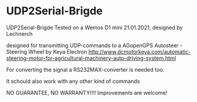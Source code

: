 # UDP2Serial-Brigde

UDP2Serial-Brigde
Tested on a Wemos D1 mini 21.01.2021, designed by Lechnerch

designed for transmitting UDP-commands to a AGopenGPS Autosteer - Steering Wheel by Keya Electron http://www.dcmotorkeya.com/automatic-steering-motor-for-agricultural-machinery-auto-driving-system.html

For converting the signal a RS232MAX-converter is needed too.

It schould also work with any other kind of commands

NO GUARANTEE, NO WARRANTY!!!! Improvements are welcome!
